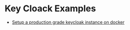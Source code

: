 # Key Cloack Examples

- [Setup a production grade keycloak instance on docker](https://dev.to/gjrdiesel/setup-a-production-grade-keycloak-instance-on-docker-19dk)
